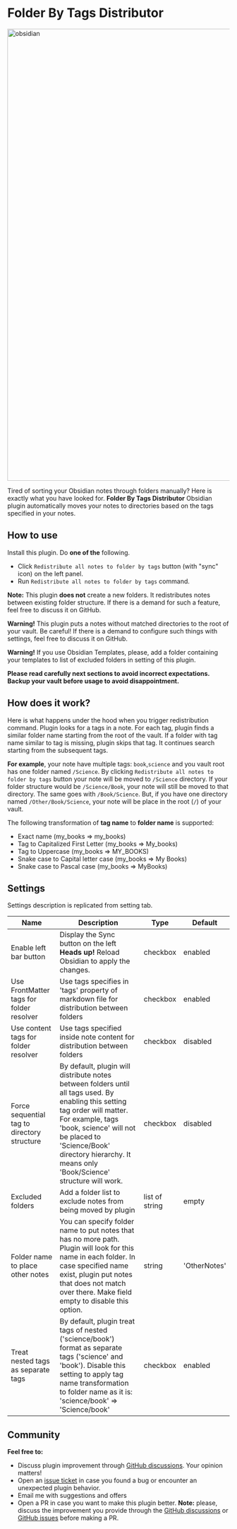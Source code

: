 # Folder By Tags Distributor
<img width="1536" height="1024" alt="obsidian" src="https://github.com/user-attachments/assets/aefbf589-c46b-4d3b-a72b-fd8027f69ab7" />

Tired of sorting your Obsidian notes through folders manually?
Here is exactly what you have looked for.
**Folder By Tags Distributor** Obsidian plugin automatically moves your notes to directories based on the tags
specified in your notes. 

## How to use
Install this plugin. Do **one of the** following.
- Click `Redistribute all notes to folder by tags` button (with "sync" icon) on the left panel.
- Run `Redistribute all notes to folder by tags` command.

**Note:** This plugin **does not** create a new folders.
It redistributes notes between existing folder structure.
If there is a demand for such a feature, feel free to discuss it on GitHub.

**Warning!**
This plugin puts a notes without matched directories to the root of your vault.
Be careful!
If there is a demand to configure such things with settings, feel free to discuss it on GitHub.

**Warning!**
If you use Obsidian Templates, please,
add a folder containing your templates to list of excluded folders in setting of this plugin.

**Please read carefully next sections to avoid incorrect expectations.
Backup your vault before usage to avoid disappointment.**

## How does it work?
Here is what happens under the hood when you trigger redistribution command.
Plugin looks for a tags in a note.
For each tag, plugin finds a similar folder name starting from the root of the vault.
If a folder with tag name similar to tag is missing, plugin skips that tag. It continues search starting from the subsequent tags.

**For example**, your note have multiple tags: `book`,`science` and you vault root has one folder named `/Science`.
By clicking `Redistribute all notes to folder by tags` button your note will be moved to `/Science` directory.
If your folder structure would be `/Science/Book`, your note will still be moved to that directory.
The same goes with `/Book/Science`.
But, if you have one directory named `/Other/Book/Science`, your note will be place in the root (`/`) of your vault. 

The following transformation of **tag name** to **folder name** is supported:
- Exact name (my_books => my_books) 
- Tag to Capitalized First Letter (my_books => My_books)  
- Tag to Uppercase (my_books => MY_BOOKS)
- Snake case to Capital letter case (my_books => My Books)
- Snake case to Pascal case (my_books => MyBooks)

## Settings
Settings description is replicated from setting tab.

| Name                                        | Description                                                                                                                                                                                                                                                                 | Type           | Default      |
|---------------------------------------------|-----------------------------------------------------------------------------------------------------------------------------------------------------------------------------------------------------------------------------------------------------------------------------|----------------|--------------|
| Enable left bar button                      | Display the Sync button on the left **Heads up!** Reload Obsidian to apply the changes.                                                                                                                                                                                     | checkbox       | enabled      |
| Use FrontMatter tags for folder resolver    | Use tags specifies in 'tags' property of markdown file for distribution between folders                                                                                                                                                                                     | checkbox       | enabled      |
| Use content tags for folder resolver        | Use tags specified inside note content for distribution between folders                                                                                                                                                                                                     | checkbox       | disabled     |
| Force sequential tag to directory structure | By default, plugin will distribute notes between folders until all tags used. By enabling this setting tag order will matter. For example, tags 'book, science' will not be placed to 'Science/Book' directory hierarchy. It means only 'Book/Science' structure will work. | checkbox       | disabled     |
| Excluded folders                            | Add a folder list to exclude notes from being moved by plugin                                                                                                                                                                                                               | list of string | empty        |
| Folder name to place other notes            | You can specify folder name to put notes that has no more path. Plugin will look for this name in each folder. In case specified name exist, plugin put notes that does not match over there. Make field empty to disable this option.                                      | string         | 'OtherNotes' |
| Treat nested tags as separate tags          | By default, plugin treat tags of nested ('science/book') format as separate tags ('science' and 'book'). Disable this setting to apply tag name transformation to folder name as it is: 'science/book' => 'Science/book'                                                    | checkbox       | enabled      |

## Community
**Feel free to:**
- Discuss plugin improvement through [GitHub discussions](https://github.com/RevoTale/obsidian-folder-by-tags-distributor-plugin/discussions). Your opinion matters!
- Open an [issue ticket](https://github.com/RevoTale/obsidian-folder-by-tags-distributor-plugin/issues) in case you found a bug or encounter an unexpected plugin behavior.
- Email me with suggestions and offers
- Open a PR in case you want to make this plugin better. **Note:** please, discuss the improvement you provide through the [GitHub discussions](https://github.com/RevoTale/obsidian-folder-by-tags-distributor-plugin/discussions) or [GitHub issues](https://github.com/RevoTale/obsidian-folder-by-tags-distributor-plugin/issues) before making a PR.


